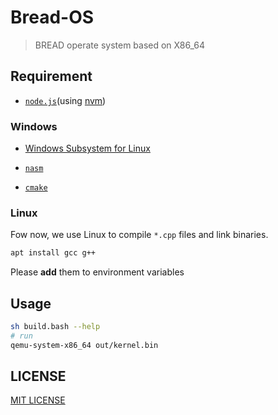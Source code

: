# Bread-OS

> BREAD operate system based on X86_64

## Requirement

- [`node.js`](https://nodejs.org)(using [nvm](https://github.com/nvm-sh/nvm))

### Windows

- [Windows Subsystem for Linux](https://docs.microsoft.com/en-us/windows/wsl/install-win10)

- [`nasm`](https://www.nasm.us/)

- [`cmake`](https://cmake.org/)

### Linux

Fow now, we use Linux to compile `*.cpp` files and link binaries.

```bash
apt install gcc g++
```

Please **add** them to environment variables

## Usage

```sh
sh build.bash --help
# run
qemu-system-x86_64 out/kernel.bin
```

## LICENSE

[MIT LICENSE](LICENSE)
